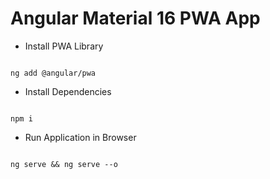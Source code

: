# Angular Material 16 PWA App

- Install PWA Library

```

ng add @angular/pwa

```

- Install Dependencies

```

npm i

```

- Run Application in Browser

```

ng serve && ng serve --o

```
